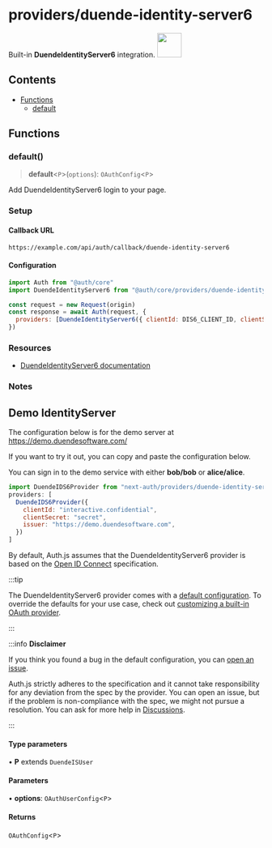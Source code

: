 # providers/duende-identity-server6

<div style={{backgroundColor: "#000", display: "flex", justifyContent: "space-between", color: "#fff", padding: 16}}>
<span>Built-in <b>DuendeIdentityServer6</b> integration.</span>
<a href="https://docs.duendesoftware.com/identityserver/v6">
  <img style={{display: "block"}} src="https://authjs.dev/img/providers/duende-identity-server6.svg" height="48" width="48"/>
</a>
</div>

## Contents

- [Functions](duende-identity-server6.md#functions)
    - [default](duende-identity-server6.md#default)

## Functions

### default()

> **default**\<`P`\>(`options`): `OAuthConfig`\<`P`\>

Add DuendeIdentityServer6 login to your page.

### Setup

#### Callback URL
```
https://example.com/api/auth/callback/duende-identity-server6
```

#### Configuration
```js
import Auth from "@auth/core"
import DuendeIdentityServer6 from "@auth/core/providers/duende-identity-server6"

const request = new Request(origin)
const response = await Auth(request, {
  providers: [DuendeIdentityServer6({ clientId: DIS6_CLIENT_ID, clientSecret: DIS6_CLIENT_SECRET, issuer: DIS6_ISSUER })],
})
```

### Resources

 - [DuendeIdentityServer6 documentation](https://docs.duendesoftware.com/identityserver/v6)

### Notes

## Demo IdentityServer

The configuration below is for the demo server at https://demo.duendesoftware.com/

If you want to try it out, you can copy and paste the configuration below.

You can sign in to the demo service with either <b>bob/bob</b> or <b>alice/alice</b>.

```js title=pages/api/auth/[...nextauth].js
import DuendeIDS6Provider from "next-auth/providers/duende-identity-server6"
providers: [
  DuendeIDS6Provider({
    clientId: "interactive.confidential",
    clientSecret: "secret",
    issuer: "https://demo.duendesoftware.com",
  })
]
```
By default, Auth.js assumes that the DuendeIdentityServer6 provider is
based on the [Open ID Connect](https://openid.net/specs/openid-connect-core-1_0.html) specification.

:::tip

The DuendeIdentityServer6 provider comes with a [default configuration](https://github.com/nextauthjs/next-auth/blob/main/packages/core/src/providers/duende-identity-server6.ts).
To override the defaults for your use case, check out [customizing a built-in OAuth provider](https://authjs.dev/guides/providers/custom-provider#override-default-options).

:::

:::info **Disclaimer**

If you think you found a bug in the default configuration, you can [open an issue](https://authjs.dev/new/provider-issue).

Auth.js strictly adheres to the specification and it cannot take responsibility for any deviation from
the spec by the provider. You can open an issue, but if the problem is non-compliance with the spec,
we might not pursue a resolution. You can ask for more help in [Discussions](https://authjs.dev/new/github-discussions).

:::

#### Type parameters

• **P** extends `DuendeISUser`

#### Parameters

• **options**: `OAuthUserConfig`\<`P`\>

#### Returns

`OAuthConfig`\<`P`\>
